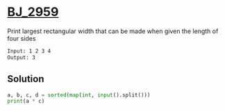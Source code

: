 # [BJ_2959](https://acmicpc.net/problem/2959)

Print largest rectangular width that can be made when given the length of four sides

```txt
Input: 1 2 3 4
Output: 3
```

## Solution

```py
a, b, c, d = sorted(map(int, input().split()))
print(a * c)
```

